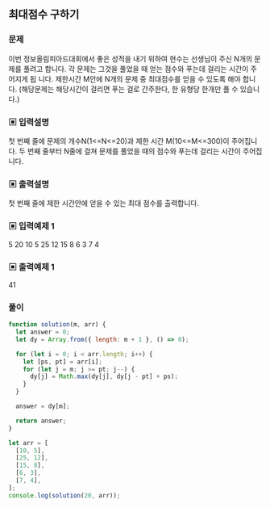 ## 최대점수 구하기

### 문제

이번 정보올림피아드대회에서 좋은 성적을 내기 위하여 현수는 선생님이 주신 N개의 문제를
풀려고 합니다. 각 문제는 그것을 풀었을 때 얻는 점수와 푸는데 걸리는 시간이 주어지게 됩
니다. 제한시간 M안에 N개의 문제 중 최대점수를 얻을 수 있도록 해야 합니다. (해당문제는
해당시간이 걸리면 푸는 걸로 간주한다, 한 유형당 한개만 풀 수 있습니다.)

### ▣ 입력설명

첫 번째 줄에 문제의 개수N(1<=N<=20)과 제한 시간 M(10<=M<=300)이 주어집니다.
두 번째 줄부터 N줄에 걸쳐 문제를 풀었을 때의 점수와 푸는데 걸리는 시간이 주어집니다.

### ▣ 출력설명

첫 번째 줄에 제한 시간안에 얻을 수 있는 최대 점수를 출력합니다.

### ▣ 입력예제 1

5 20
10 5
25 12
15 8
6 3
7 4

### ▣ 출력예제 1

41

### 풀이

```js
function solution(m, arr) {
  let answer = 0;
  let dy = Array.from({ length: m + 1 }, () => 0);

  for (let i = 0; i < arr.length; i++) {
    let [ps, pt] = arr[i];
    for (let j = m; j >= pt; j--) {
      dy[j] = Math.max(dy[j], dy[j - pt] + ps);
    }
  }

  answer = dy[m];

  return answer;
}

let arr = [
  [10, 5],
  [25, 12],
  [15, 8],
  [6, 3],
  [7, 4],
];
console.log(solution(20, arr));
```
